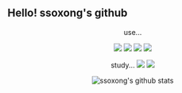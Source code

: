 ## Hello! ssoxong's github
<div align="center">
use...

<img src="https://img.shields.io/badge/C++-00599C?style=for-the-badge&logo=cplusplus&logoColor=white"> <img src="https://img.shields.io/badge/JAVA-007396?style=for-the-badge&logo=java&logoColor=white"> <img src="https://img.shields.io/badge/-A8B9CC?style=for-the-badge&logo=c&logoColor=white"> <img src="https://img.shields.io/badge/github-181717?style=for-the-badge&logo=github&logoColor=white"><br>

study...
<img src="https://img.shields.io/badge/Oracle-F80000?style=for-the-badge&logo=Oracle&logoColor=white"> <img src="https://img.shields.io/badge/next.js-000000?style=for-the-badge&logo=nextdotjs&logoColor=white">

![ssoxong's github stats](https://github-readme-stats.vercel.app/api?username=ssoxong&show_icons=true&theme=graywhite)
<!--
![Top Langs](https://github-readme-stats.vercel.app/api/top-langs/?username=ssoxong&layout=cpmpact&theme=graywhite)
-->


</div>